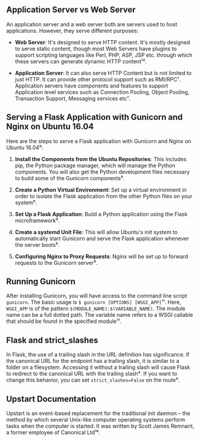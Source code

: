 ## Application Server vs Web Server
An application server and a web server both are servers used to host applications. However, they serve different purposes:

- **Web Server**: It's designed to serve HTTP content. It's mostly designed to serve static content, though most Web Servers have plugins to support scripting languages like Perl, PHP, ASP, JSP etc. through which these servers can generate dynamic HTTP content¹².

- **Application Server**: It can also serve HTTP Content but is not limited to just HTTP. It can provide other protocol support such as RMI/RPC¹. Application servers have components and features to support Application level services such as Connection Pooling, Object Pooling, Transaction Support, Messaging services etc¹.

## Serving a Flask Application with Gunicorn and Nginx on Ubuntu 16.04
Here are the steps to serve a Flask application with Gunicorn and Nginx on Ubuntu 16.04⁹:

1. **Install the Components from the Ubuntu Repositories**: This includes pip, the Python package manager, which will manage the Python components. You will also get the Python development files necessary to build some of the Gunicorn components⁹.

2. **Create a Python Virtual Environment**: Set up a virtual environment in order to isolate the Flask application from the other Python files on your system⁹.

3. **Set Up a Flask Application**: Build a Python application using the Flask microframework⁹.

4. **Create a systemd Unit File**: This will allow Ubuntu's init system to automatically start Gunicorn and serve the Flask application whenever the server boots⁹.

5. **Configuring Nginx to Proxy Requests**: Nginx will be set up to forward requests to the Gunicorn server⁹.

## Running Gunicorn
After installing Gunicorn, you will have access to the command line script `gunicorn`. The basic usage is `$ gunicorn [OPTIONS] [WSGI_APP]`¹¹. Here, `WSGI_APP` is of the pattern `$(MODULE_NAME):$(VARIABLE_NAME)`. The module name can be a full dotted path. The variable name refers to a WSGI callable that should be found in the specified module¹¹.

## Flask and strict_slashes
In Flask, the use of a trailing slash in the URL definition has significance. If the canonical URL for the endpoint has a trailing slash, it is similar to a folder on a filesystem. Accessing it without a trailing slash will cause Flask to redirect to the canonical URL with the trailing slash⁴. If you want to change this behavior, you can set `strict_slashes=False` on the route⁴.

## Upstart Documentation
Upstart is an event-based replacement for the traditional init daemon – the method by which several Unix-like computer operating systems perform tasks when the computer is started. It was written by Scott James Remnant, a former employee of Canonical Ltd¹⁶.
